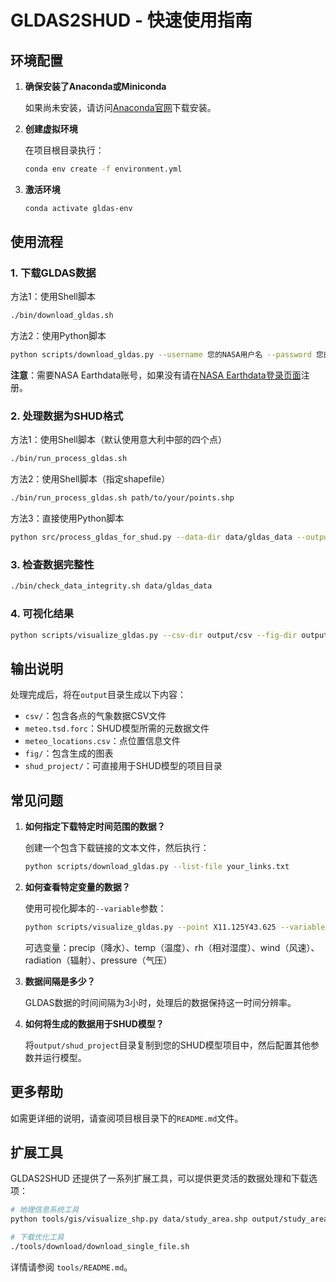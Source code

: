 # GLDAS2SHUD - 快速使用指南

## 环境配置

1. **确保安装了Anaconda或Miniconda**

   如果尚未安装，请访问[Anaconda官网](https://www.anaconda.com/download/)下载安装。

2. **创建虚拟环境**

   在项目根目录执行：
   ```bash
   conda env create -f environment.yml
   ```

3. **激活环境**
   ```bash
   conda activate gldas-env
   ```

## 使用流程

### 1. 下载GLDAS数据

方法1：使用Shell脚本
```bash
./bin/download_gldas.sh
```

方法2：使用Python脚本
```bash
python scripts/download_gldas.py --username 您的NASA用户名 --password 您的NASA密码
```

**注意**：需要NASA Earthdata账号，如果没有请在[NASA Earthdata登录页面](https://urs.earthdata.nasa.gov/)注册。

### 2. 处理数据为SHUD格式

方法1：使用Shell脚本（默认使用意大利中部的四个点）
```bash
./bin/run_process_gldas.sh
```

方法2：使用Shell脚本（指定shapefile）
```bash
./bin/run_process_gldas.sh path/to/your/points.shp
```

方法3：直接使用Python脚本
```bash
python src/process_gldas_for_shud.py --data-dir data/gldas_data --output-dir output --points "120.5,30.5" "121.0,31.0"
```

### 3. 检查数据完整性

```bash
./bin/check_data_integrity.sh data/gldas_data
```

### 4. 可视化结果

```bash
python scripts/visualize_gldas.py --csv-dir output/csv --fig-dir output/fig --all
```

## 输出说明

处理完成后，将在`output`目录生成以下内容：

- `csv/`：包含各点的气象数据CSV文件
- `meteo.tsd.forc`：SHUD模型所需的元数据文件
- `meteo_locations.csv`：点位置信息文件
- `fig/`：包含生成的图表
- `shud_project/`：可直接用于SHUD模型的项目目录

## 常见问题

1. **如何指定下载特定时间范围的数据？**
   
   创建一个包含下载链接的文本文件，然后执行：
   ```bash
   python scripts/download_gldas.py --list-file your_links.txt
   ```

2. **如何查看特定变量的数据？**
   
   使用可视化脚本的`--variable`参数：
   ```bash
   python scripts/visualize_gldas.py --point X11.125Y43.625 --variable precip
   ```
   
   可选变量：precip（降水）、temp（温度）、rh（相对湿度）、wind（风速）、radiation（辐射）、pressure（气压）

3. **数据间隔是多少？**

   GLDAS数据的时间间隔为3小时，处理后的数据保持这一时间分辨率。

4. **如何将生成的数据用于SHUD模型？**

   将`output/shud_project`目录复制到您的SHUD模型项目中，然后配置其他参数并运行模型。

## 更多帮助

如需更详细的说明，请查阅项目根目录下的`README.md`文件。

## 扩展工具

GLDAS2SHUD 还提供了一系列扩展工具，可以提供更灵活的数据处理和下载选项：

```bash
# 地理信息系统工具
python tools/gis/visualize_shp.py data/study_area.shp output/study_area_map.png

# 下载优化工具
./tools/download/download_single_file.sh
```

详情请参阅 `tools/README.md`。 